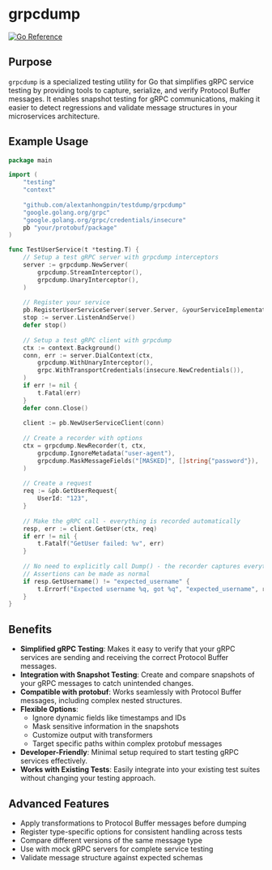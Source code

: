 # grpcdump

[![Go Reference](https://pkg.go.dev/badge/github.com/alextanhongpin/testdump/grpcdump.svg)](https://pkg.go.dev/github.com/alextanhongpin/testdump/grpcdump)

## Purpose

`grpcdump` is a specialized testing utility for Go that simplifies gRPC service testing by providing tools to capture, serialize, and verify Protocol Buffer messages. It enables snapshot testing for gRPC communications, making it easier to detect regressions and validate message structures in your microservices architecture.

## Example Usage

```go
package main

import (
    "testing"
    "context"
    
    "github.com/alextanhongpin/testdump/grpcdump"
    "google.golang.org/grpc"
    "google.golang.org/grpc/credentials/insecure"
    pb "your/protobuf/package"
)

func TestUserService(t *testing.T) {
    // Setup a test gRPC server with grpcdump interceptors
    server := grpcdump.NewServer(
        grpcdump.StreamInterceptor(),
        grpcdump.UnaryInterceptor(),
    )
    
    // Register your service
    pb.RegisterUserServiceServer(server.Server, &yourServiceImplementation{})
    stop := server.ListenAndServe()
    defer stop()
    
    // Setup a test gRPC client with grpcdump
    ctx := context.Background()
    conn, err := server.DialContext(ctx,
        grpcdump.WithUnaryInterceptor(),
        grpc.WithTransportCredentials(insecure.NewCredentials()),
    )
    if err != nil {
        t.Fatal(err)
    }
    defer conn.Close()
    
    client := pb.NewUserServiceClient(conn)
    
    // Create a recorder with options
    ctx = grpcdump.NewRecorder(t, ctx, 
        grpcdump.IgnoreMetadata("user-agent"),
        grpcdump.MaskMessageFields("[MASKED]", []string{"password"}),
    )
    
    // Create a request
    req := &pb.GetUserRequest{
        UserId: "123",
    }
    
    // Make the gRPC call - everything is recorded automatically
    resp, err := client.GetUser(ctx, req)
    if err != nil {
        t.Fatalf("GetUser failed: %v", err)
    }
    
    // No need to explicitly call Dump() - the recorder captures everything
    // Assertions can be made as normal
    if resp.GetUsername() != "expected_username" {
        t.Errorf("Expected username %q, got %q", "expected_username", resp.GetUsername())
    }
}
```

## Benefits

- **Simplified gRPC Testing**: Makes it easy to verify that your gRPC services are sending and receiving the correct Protocol Buffer messages.
- **Integration with Snapshot Testing**: Create and compare snapshots of your gRPC messages to catch unintended changes.
- **Compatible with protobuf**: Works seamlessly with Protocol Buffer messages, including complex nested structures.
- **Flexible Options**:
  - Ignore dynamic fields like timestamps and IDs
  - Mask sensitive information in the snapshots
  - Customize output with transformers
  - Target specific paths within complex protobuf messages
- **Developer-Friendly**: Minimal setup required to start testing gRPC services effectively.
- **Works with Existing Tests**: Easily integrate into your existing test suites without changing your testing approach.

## Advanced Features

- Apply transformations to Protocol Buffer messages before dumping
- Register type-specific options for consistent handling across tests
- Compare different versions of the same message type
- Use with mock gRPC servers for complete service testing
- Validate message structure against expected schemas
